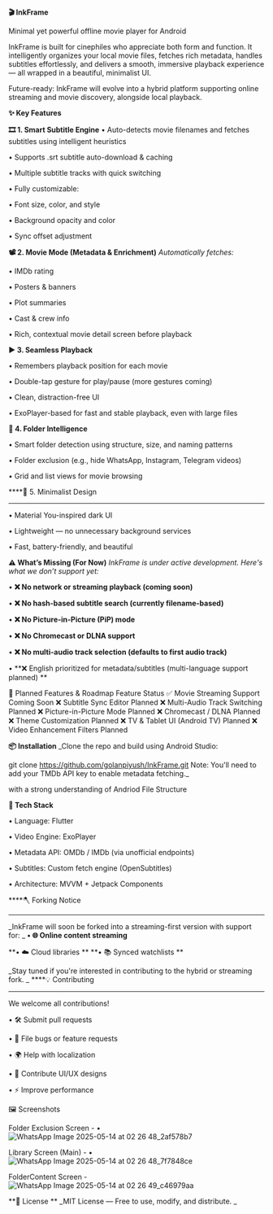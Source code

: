 ****🎬 InkFrame****

Minimal yet powerful offline movie player for Android


InkFrame is built for cinephiles who appreciate both form and function. It intelligently organizes your local movie files, fetches rich metadata, handles subtitles effortlessly, and delivers a smooth, immersive playback experience — all wrapped in a beautiful, minimalist UI.

Future-ready: InkFrame will evolve into a hybrid platform supporting online streaming and movie discovery, alongside local playback.


****✨ Key Features****

**🎞️ 1. Smart Subtitle Engine**
  • Auto-detects movie filenames and fetches subtitles using intelligent heuristics
  
  • Supports .srt subtitle auto-download & caching
  
  • Multiple subtitle tracks with quick switching
  
  • Fully customizable:
  
  • Font size, color, and style
  
  • Background opacity and color
  
  • Sync offset adjustment

**📽️ 2. Movie Mode (Metadata & Enrichment)**
_Automatically fetches:_
  
  • IMDb rating
  
  • Posters & banners
  
  • Plot summaries
  
  • Cast & crew info
  
  • Rich, contextual movie detail screen before playback

****▶️ 3. Seamless Playback****
  
  • Remembers playback position for each movie
  
  • Double-tap gesture for play/pause (more gestures coming)
  
  • Clean, distraction-free UI
  
  • ExoPlayer-based for fast and stable playback, even with large files

****📂 4. Folder Intelligence****

  • Smart folder detection using structure, size, and naming patterns
  
  • Folder exclusion (e.g., hide WhatsApp, Instagram, Telegram videos)
  
  • Grid and list views for movie browsing
  

****🖤 5. Minimalist Design
****
  • Material You-inspired dark UI
  
  • Lightweight — no unnecessary background services
  
  • Fast, battery-friendly, and beautiful

  

****⚠️ What’s Missing (For Now)****
_InkFrame is under active development. Here's what we don’t support yet:_

• **❌ No network or streaming playback (coming soon)**

• **❌ No hash-based subtitle search (currently filename-based)**

• **❌ No Picture-in-Picture (PiP) mode**

• **❌ No Chromecast or DLNA support**

• **❌ No multi-audio track selection (defaults to first audio track)**

• **❌ English prioritized for metadata/subtitles (multi-language support planned)
**

📅 Planned Features & Roadmap
Feature	Status
✅ Movie Streaming Support	Coming Soon
❌ Subtitle Sync Editor	Planned
❌ Multi-Audio Track Switching	Planned
❌ Picture-in-Picture Mode	Planned
❌ Chromecast / DLNA	Planned
❌ Theme Customization	Planned
❌ TV & Tablet UI (Android TV)	Planned
❌ Video Enhancement Filters	Planned

**📦 Installation**
_Clone the repo and build using Android Studio:

git clone https://github.com/golanpiyush/InkFrame.git
Note: You'll need to add your TMDb API key to enable metadata fetching._

with a strong understanding of Andriod File Structure

**🧠 Tech Stack**

• Language: Flutter

• Video Engine: ExoPlayer

• Metadata API: OMDb / IMDb (via unofficial endpoints)

• Subtitles: Custom fetch engine (OpenSubtitles)

• Architecture: MVVM + Jetpack Components

****🪓 Forking Notice
****
_InkFrame will soon be forked into a streaming-first version with support for:
_
**• 🌐 Online content streaming**

**• ☁️ Cloud libraries
**
**• 📚 Synced watchlists
**

_Stay tuned if you're interested in contributing to the hybrid or streaming fork.
_
****💡 Contributing
****
We welcome all contributions!

• 🛠 Submit pull requests

• 🐞 File bugs or feature requests

• 🌍 Help with localization

• 🎨 Contribute UI/UX designs

• ⚡ Improve performance

🖼 Screenshots

Folder Exclusion Screen -
• ![WhatsApp Image 2025-05-14 at 02 26 48_2af578b7](https://github.com/user-attachments/assets/7976e9bb-68df-4716-b011-238d80607d6e)

Library Screen (Main) -
• ![WhatsApp Image 2025-05-14 at 02 26 48_7f7848ce](https://github.com/user-attachments/assets/0b009484-22f9-49f8-a566-8ebac1dc1053)

FolderContent Screen - 
![WhatsApp Image 2025-05-14 at 02 26 49_c46979aa](https://github.com/user-attachments/assets/9fef6e39-4794-4c66-85de-009afa3d1307)



**📄 License
**
_MIT License — Free to use, modify, and distribute.
_
